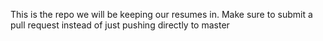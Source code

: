 This is the repo we will be keeping our resumes in. Make sure to submit a pull request instead of just pushing directly to master
